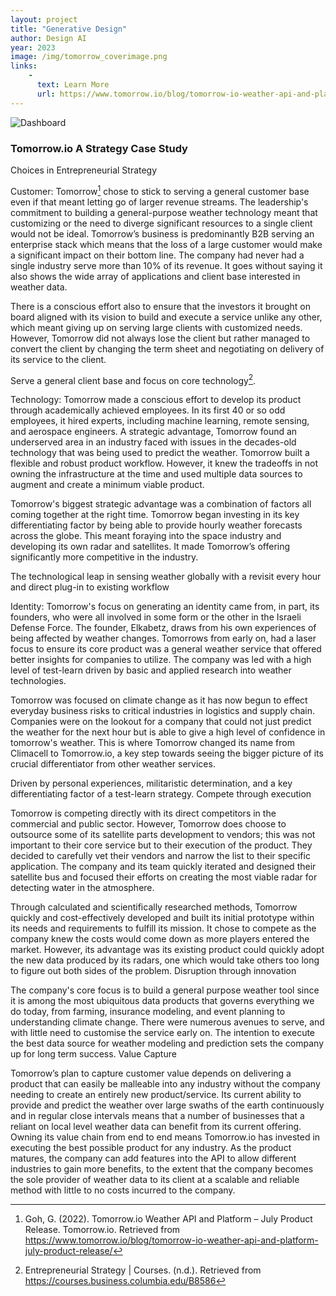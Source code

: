 ```yaml
---
layout: project
title: "Generative Design"
author: Design AI
year: 2023
image: /img/tomorrow_coverimage.png
links:
    -
      text: Learn More
      url: https://www.tomorrow.io/blog/tomorrow-io-weather-api-and-platform-july-product-release/
---
```

![Dashboard](/img/tomorrow.io_dashboardimage.png)
### Tomorrow.io A Strategy Case Study

Choices in Entrepreneurial Strategy

Customer:
Tomorrow[^1] chose to stick to serving a general customer base even if that meant letting go of larger revenue streams. The leadership's commitment to building a general-purpose weather technology meant that customizing or the need to diverge significant resources to a single client would not be ideal. Tomorrow’s business is predominantly B2B serving an enterprise stack which means that the loss of a large customer would make a significant impact on their bottom line. The company had never had a single industry serve more than 10% of its revenue. It goes without saying it also shows the wide array of applications and client base interested in weather data. 

There is a conscious effort also to ensure that the investors it brought on board aligned with its vision to build and execute a service unlike any other, which meant giving up on serving large clients with customized needs. However, Tomorrow did not always lose the client but rather managed to convert the client by changing the term sheet and negotiating on delivery of its service to the client.

Serve a general client base and focus on core technology[^2].

Technology:
Tomorrow made a conscious effort to develop its product through academically achieved employees. In its first 40 or so odd employees, it hired experts, including machine learning, remote sensing, and aerospace engineers. A strategic advantage, Tomorrow found an underserved area in an industry faced with issues in the decades-old technology that was being used to predict the weather. Tomorrow built a flexible and robust product workflow. However, it knew the tradeoffs in not owning the infrastructure at the time and used multiple data sources to augment and create a minimum viable product.

Tomorrow's biggest strategic advantage was a combination of factors all coming together at the right time. Tomorrow began investing in its key differentiating factor by being able to provide hourly weather forecasts across the globe. This meant foraying into the space industry and developing its own radar and satellites. It made Tomorrow’s offering significantly more competitive in the industry.

The technological leap in sensing weather globally with a revisit every hour and direct plug-in to existing workflow

Identity:
Tomorrow's focus on generating an identity came from, in part, its founders, who were all involved in some form or the other in the Israeli Defense Force. The founder, Elkabetz, draws from his own experiences of being affected by weather changes. Tomorrows from early on, had a laser focus to ensure its core product was a general weather service that offered better insights for companies to utilize. The company was led with a high level of test-learn driven by basic and applied research into weather technologies. 

Tomorrow was focused on climate change as it has now begun to effect everyday business risks to critical industries in logistics and supply chain. Companies were on the lookout for a company that could not just predict the weather for the next hour but is able to give a high level of confidence in tomorrow's weather. This is where Tomorrow changed its name from Climacell to Tomorrow.io, a key step towards seeing the bigger picture of its crucial differentiator from other weather services.

Driven by personal experiences, militaristic determination, and a key differentiating factor of a test-learn strategy.
Compete through execution

Tomorrow is competing directly with its direct competitors in the commercial and public sector. However, Tomorrow does choose to outsource some of its satellite parts development to vendors; this was not important to their core service but to their execution of the product. They decided to carefully vet their vendors and narrow the list to their specific application. The company and its team quickly iterated and designed their satellite bus and focused their efforts on creating the most viable radar for detecting water in the atmosphere.

Through calculated and scientifically researched methods, Tomorrow quickly and cost-effectively developed and built its initial prototype within its needs and requirements to fulfill its mission. It chose to compete as the company knew the costs would come down as more players entered the market. However, its advantage was its existing product could quickly adopt the new data produced by its radars, one which would take others too long to figure out both sides of the problem.
Disruption through innovation

The company's core focus is to build a general purpose weather tool since it is among the most ubiquitous data products that governs everything we do today, from farming, insurance modeling, and event planning to understanding climate change. There were numerous avenues to serve, and with little need to customise the service early on. The intention to execute the best data source for weather modeling and prediction sets the company up for long term success. 
Value Capture

Tomorrow’s plan to capture customer value depends on delivering a product that can easily be malleable into any industry without the company needing to create an entirely new product/service. Its current ability to provide and predict the weather over large swaths of the earth continuously and in regular close intervals means that a number of businesses that a reliant on local level weather data can benefit from its current offering. Owning its value chain from end to end means Tomorrow.io has invested in executing the best possible product for any industry. As the product matures, the company can add features into the API to allow different industries to gain more benefits, to the extent that the company becomes the sole provider of weather data to its client at a scalable and reliable method with little to no costs incurred to the company. 


[^1]: Goh, G. (2022). Tomorrow.io Weather API and Platform – July Product Release. Tomorrow.io. Retrieved from https://www.tomorrow.io/blog/tomorrow-io-weather-api-and-platform-july-product-release/
[^2]: Entrepreneurial Strategy | Courses. (n.d.). Retrieved from https://courses.business.columbia.edu/B8586